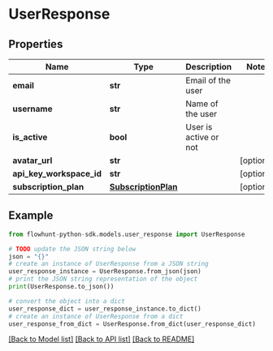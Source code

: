 # UserResponse


## Properties

Name | Type | Description | Notes
------------ | ------------- | ------------- | -------------
**email** | **str** | Email of the user | 
**username** | **str** | Name of the user | 
**is_active** | **bool** | User is active or not | 
**avatar_url** | **str** |  | [optional] 
**api_key_workspace_id** | **str** |  | [optional] 
**subscription_plan** | [**SubscriptionPlan**](SubscriptionPlan.md) |  | [optional] 

## Example

```python
from flowhunt-python-sdk.models.user_response import UserResponse

# TODO update the JSON string below
json = "{}"
# create an instance of UserResponse from a JSON string
user_response_instance = UserResponse.from_json(json)
# print the JSON string representation of the object
print(UserResponse.to_json())

# convert the object into a dict
user_response_dict = user_response_instance.to_dict()
# create an instance of UserResponse from a dict
user_response_from_dict = UserResponse.from_dict(user_response_dict)
```
[[Back to Model list]](../README.md#documentation-for-models) [[Back to API list]](../README.md#documentation-for-api-endpoints) [[Back to README]](../README.md)


